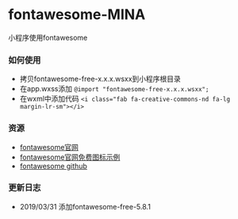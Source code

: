 # fontawesome-MINA
小程序使用fontawesome

### 如何使用
- 拷贝fontawesome-free-x.x.x.wsxx到小程序根目录
- 在app.wxss添加 ```@import "fontawesome-free-x.x.x.wsxx";```
- 在wxml中添加代码 ```<i class="fab fa-creative-commons-nd fa-lg margin-lr-sm"></i>```

### 资源
- [fontawesome官网](https://fontawesome.com)
- [fontawesome官网免费图标示例](https://fontawesome.com/icons?d=gallery&m=free)
- [fontawesome github](https://github.com/FortAwesome/Font-Awesome)

### 更新日志
- 2019/03/31 添加fontawesome-free-5.8.1
